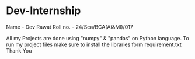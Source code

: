 # Dev-Internship
<Head>
  Name - Dev Rawat
  Roll no. - 24/Sca/BCA(Ai&Ml)/017
</head>
<p>
  All my Projects are done using "numpy" & "pandas" on Python language.
  To run my project files make sure to install the libraries form  requirement.txt
  Thank You
</p>
